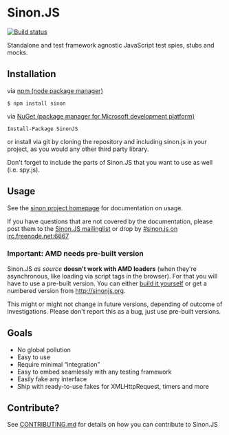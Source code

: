 # Sinon.JS

[![Build status](https://secure.travis-ci.org/cjohansen/Sinon.JS.svg?branch=master)](http://travis-ci.org/cjohansen/Sinon.JS)

Standalone and test framework agnostic JavaScript test spies, stubs and mocks.

## Installation

via [npm (node package manager)](http://github.com/isaacs/npm)

    $ npm install sinon

via [NuGet (package manager for Microsoft development platform)](https://www.nuget.org/packages/SinonJS)

    Install-Package SinonJS

or install via git by cloning the repository and including sinon.js
in your project, as you would any other third party library.

Don't forget to include the parts of Sinon.JS that you want to use as well
(i.e. spy.js).

## Usage

See the [sinon project homepage](http://sinonjs.org/) for documentation on usage.

If you have questions that are not covered by the documentation, please post them to the [Sinon.JS mailinglist](http://groups.google.com/group/sinonjs) or drop by <a href="irc://irc.freenode.net:6667/sinon.js">#sinon.js on irc.freenode.net:6667</a>

### Important: AMD needs pre-built version

Sinon.JS *as source* **doesn't work with AMD loaders** (when they're asynchronous, like loading via script tags in the browser). For that you will have to use a pre-built version. You can either [build it yourself](CONTRIBUTING.md#testing-a-built-version) or get a numbered version from http://sinonjs.org.

This might or might not change in future versions, depending of outcome of investigations. Please don't report this as a bug, just use pre-built versions.

## Goals

* No global pollution
* Easy to use
* Require minimal “integration”
* Easy to embed seamlessly with any testing framework
* Easily fake any interface
* Ship with ready-to-use fakes for XMLHttpRequest, timers and more

## Contribute?

See [CONTRIBUTING.md](CONTRIBUTING.md) for details on how you can contribute to Sinon.JS
